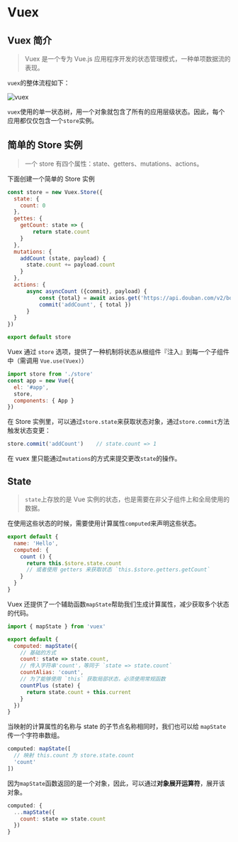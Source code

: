 # Vuex

## Vuex 简介

> Vuex 是一个专为 Vue.js 应用程序开发的状态管理模式，一种单项数据流的表现。

`vuex`的整体流程如下：

![vuex](https://vuex.vuejs.org/zh-cn/images/vuex.png)

`vuex`使用的单一状态树，用一个对象就包含了所有的应用层级状态。因此，每个应用都仅仅包含一个`store`实例。

## 简单的 Store 实例  

> 一个 store 有四个属性：state、getters、mutations、actions。

下面创建一个简单的 Store 实例

```javascript
const store = new Vuex.Store({
  state: {
    count: 0
  },
  gettes: {
    getCount: state => {
        return state.count
    }  
  },
  mutations: {
    addCount (state, payload) {
      state.count += payload.count
    }
  },
  actions: {
      async asyncCount ({commit}, payload) {
          const {total} = await axios.get('https://api.douban.com/v2/book/search?q=python')
          commit('addCount', { total })
      }
  }
})

export default store
```

Vuex 通过 `store` 选项，提供了一种机制将状态从根组件『注入』到每一个子组件中（需调用 `Vue.use(Vuex)`）

```javascript
import store from './store'
const app = new Vue({
  el: '#app',
  store,
  components: { App }
})
```

在 Store 实例里，可以通过`store.state`来获取状态对象，通过`store.commit`方法触发状态变更：

```javascript
store.commit('addCount')	// state.count => 1
```

在 vuex 里只能通过`mutations`的方式来提交更改`state`的操作。

## State

> `state`上存放的是 Vue 实例的状态，也是需要在非父子组件上和全局使用的数据。

在使用这些状态的时候，需要使用计算属性`computed`来声明这些状态。

```javascript
export default {
  name: 'Hello',
  computed: {
    count () {
      return this.$store.state.count 
      // 或者使用 getters 来获取状态 `this.$store.getters.getCount`
    }
  }
}
```

Vuex 还提供了一个辅助函数`mapState`帮助我们生成计算属性，减少获取多个状态的代码。

```javascript
import { mapState } from 'vuex'

export default {
  computed: mapState({
    // 基础的方式
    count: state => state.count,
    // 传入字符串'count'，等同于 `state => state.count`
    countAlias: 'count',
    // 为了能够使用 `this` 获取局部状态，必须使用常规函数
    countPlus (state) {
      return state.count + this.current
    }
  })
}
```

当映射的计算属性的名称与 state 的子节点名称相同时，我们也可以给 `mapState` 传一个字符串数组。

```javascript
computed: mapState([
  // 映射 this.count 为 store.state.count
  'count'
])
```

因为`mapState`函数返回的是一个对象，因此，可以通过**对象展开运算符**，展开该对象。

```javascript
computed: {
  ...mapState({
    count: state => state.count
  })
}
```

